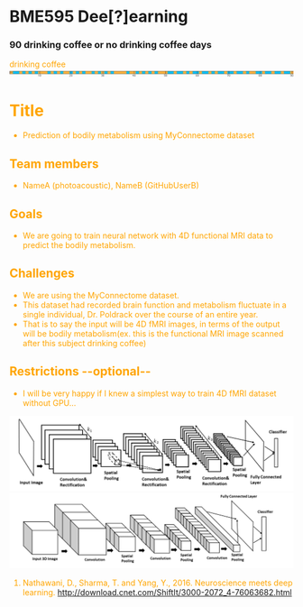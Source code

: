 # BME595 Dee[?]earning
### 90 drinking coffee or no drinking coffee days
<font color="orange">drinking coffee<font>
![Coffee or NoCoffee](https://github.com/photoacoustic/bme595-project-2017/blob/master/project/Screen%20Shot%202017-10-12%20at%203.58.06%20PM.png)
# Title  
- Prediction of bodily metabolism using MyConnectome dataset
## Team members  
- NameA (photoacoustic), NameB (GitHubUserB)
## Goals  
- We are going to train neural network with 4D functional MRI data to predict the bodily metabolism.
## Challenges
- We are using the MyConnectome dataset.  
- This dataset had recorded brain function and metabolism fluctuate in a single individual, Dr. Poldrack over the course of an entire year.  
- That is to say the input will be 4D fMRI images, in terms of the output will be bodily metabolism(ex. this is the functional MRI image scanned after this subject drinking coffee)  
## Restrictions --optional--  
- I will be very happy if I knew a simplest way to train 4D fMRI dataset without GPU...

![2D](https://github.com/photoacoustic/bme595-project-2017/blob/master/project/Screen%20Shot%202017-10-11%20at%209.34.54%20PM.png)
![3D](https://github.com/photoacoustic/bme595-project-2017/blob/master/project/Screen%20Shot%202017-10-11%20at%209.35.09%20PM.png)

1. Nathawani, D., Sharma, T. and Yang, Y., 2016. Neuroscience meets deep learning.
http://download.cnet.com/ShiftIt/3000-2072_4-76063682.html
